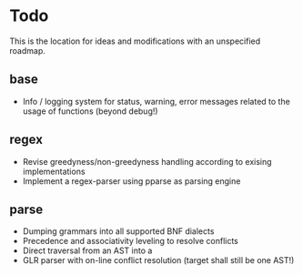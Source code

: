 # Todo

This is the location for ideas and modifications with an unspecified roadmap.

## base

- Info / logging system for status, warning, error messages related to the usage
  of functions (beyond debug!)

## regex

- Revise greedyness/non-greedyness handling according to exising implementations
- Implement a regex-parser using pparse as parsing engine

## parse

- Dumping grammars into all supported BNF dialects
- Precedence and associativity leveling to resolve conflicts
- Direct traversal from an AST into a
- GLR parser with on-line conflict resolution (target shall still be one AST!)
